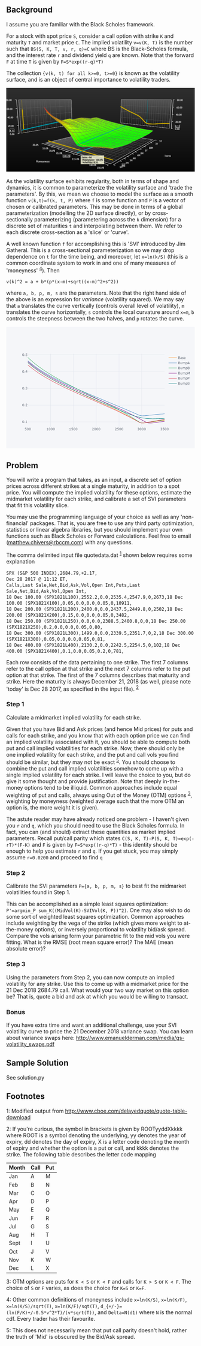 ## Background

I assume you are familiar with the Black Scholes framework.

For a stock with spot price `S`, consider a call option with strike `K` and maturity `T` and market price `C`. The implied
volatility `v=v(K, T)` is the number such that `BS(S, K, T, v, r, q)=C` where BS is
the Black-Scholes formula, and the interest rate `r` and dividend yield `q` are known. Note that the forward `F` at time `T` is given by `F=S*exp((r-q)*T)`

The collection `{v(k, t) for all k>=0, t>=0}` is known as the volatility surface, and is an object
of central importance to volatility traders.

![Vol Surface. Source: Bloomberg](./VolSurface.png)


As the volatility surface exhibits regularity, both in terms of shape and dynamics,
it is common to parameterize the volatility surface and 'trade the parameters'. By this,
we mean we choose to model the surface as a smooth function `v(k,t)=f(k, t, P)` where
`f` is some function and `P` is a vector of chosen or calibrated parameters.
This may be done in terms of a global parameterization (modelling the 2D surface directly),
or by cross-sectionally parameterizing (parametering across the `k` dimension) for a
discrete set of maturities `t` and interpolating between them. We refer to each discrete cross-section as a 'slice' or 'curve'.

A well known function `f` for accomplishing this is 'SVI' introduced by Jim Gatheral. This is a cross-sectional parameterization so we may drop dependence on `t` for the time being, and moreover, let `x=ln(k/S)` (this is a common coordinate system to work in and one of many measures of 'moneyness' <sup>[4](#moneynessdef)</sup>). Then

    v(k)^2 = a + b*(p*(x-m)+sqrt((x-m)^2+s^2))

where `a, b, p, m, s` are the parameters. Note that the right hand side of the above is an expression for *variance* (volatility squared). We may say that `a` translates the curve vertically (controls overall level of volatility), `m` translates the curve horizontally, `s` controls the local curvature around `x=m`, `b` controls the steepness
between the two halves, and `p` rotates the curve.

![Vol Surface. Source: Bloomberg](./SVIBumps.png)


## Problem

You will write a program that takes, as an input, a discrete set of option prices across different strikes at a single maturity, in addition to a spot price. You will compute the implied volatility for these options, estimate the midmarket volatility for each strike, and calibrate a set of SVI parameters that fit this volatility slice.

You may use the programming language of your choice as well as any
'non-financial' packages. That is, you are free to use any third party
optimization, statistics or linear algebra libraries, but you should implement your own functions such as Black Scholes or Forward calculations. Feel free to email (matthew.chivers@rbccm.com) with any questions.

The comma delimited input file quotedata.dat <sup>[1](#datasource)</sup> shown below requires some explanation

    SPX (S&P 500 INDEX),2684.79,+2.17,
    Dec 28 2017 @ 11:12 ET,
    Calls,Last Sale,Net,Bid,Ask,Vol,Open Int,Puts,Last Sale,Net,Bid,Ask,Vol,Open Int,
    18 Dec 100.00 (SPX1821L100),2552.2,0.0,2535.4,2547.9,0,2673,18 Dec 100.00 (SPX1821X100),0.05,0.0,0.0,0.05,0,10911,
    18 Dec 200.00 (SPX1821L200),2400.0,0.0,2437.5,2449.8,0,2502,18 Dec 200.00 (SPX1821X200),0.15,0.0,0.0,0.05,0,3482,
    18 Dec 250.00 (SPX1821L250),0.0,0.0,2388.5,2400.8,0,0,18 Dec 250.00 (SPX1821X250),0.2,0.0,0.0,0.05,0,80,
    18 Dec 300.00 (SPX1821L300),1499.0,0.0,2339.5,2351.7,0,2,18 Dec 300.00 (SPX1821X300),0.05,0.0,0.0,0.05,0,81,
    18 Dec 400.00 (SPX1821L400),2130.2,0.0,2242.5,2254.5,0,102,18 Dec 400.00 (SPX1821X400),0.1,0.0,0.05,0.2,0,781,

Each row consists of the data pertaining to one strike. The first 7 columns refer to the call option at that strike and the next 7 columns refer to the put option at that strike.
The first of the 7 columns describes that maturity and strike. Here the
maturity is always December 21, 2018 (as well, please note 'today' is Dec 28 2017, as specified in the input file). <sup>[2](#optmnthcode)</sup>

### Step 1
Calculate a midmarket implied volatility for each strike.

Given that you have Bid and Ask prices (and hence Mid prices) for puts and calls  for each strike, and you know that with each option price we can find an implied volatility associated with it, you should be able to compute both put and call implied volatilities for each strike. Now, there should only be one implied volatility for each strike, and the put and call vols you find should be similar, but they may not be exact <sup>[5](#pcparity)</sup>. You should choose to combine the put and call implied volatilities somehow to come up with a single implied volatility for each strike. I will leave the choice to you, but do give it some thought and provide justification. Note that deeply in-the-money options tend to be illiquid. Common approaches include equal weighting of put and calls, always using Out of the Money (OTM) options <sup>[3](#otmdef)</sup>, weighting by moneyness (weighted average such that the more OTM an option is, the more weight it is given).

The astute reader may have already noticed one problem - I haven't given you `r` and `q`, which you should need to use the Black Scholes formula. In fact, you can (and should) extract these quantities as market implied parameters. Recall put/call parity which states `C(S, K, T)-P(S, K, T)=exp(-rT)*(F-K)` and `F` is given by `F=S*exp((r-q)*T)` - this identity should be enough to help you estimate `r` and `q`. If you get stuck, you may simply assume `r=0.0200` and proceed to find `q`


### Step 2

Calibrate the SVI parameters `P={a, b, p, m, s}` to best fit the midmarket volatilities found in Step 1.

This can be accomplished as a simple least squares optimization: `P'=argmin_P sum_K((MidVol(K)-SVIVol(K, P))^2)`. One may also wish to do some sort of weighted least squares optimization. Common approaches include weighting by the vega of the strike (which gives more weight to at-the-money options), or inversely proportional to volatility bid/ask spread.
Compare the vols arising form your parametric fit to the mid vols you were fitting. What is the RMSE (root mean square error)? The MAE (mean absolute error)?


### Step 3

Using the parameters from Step 2, you can now compute an implied volatility for any strike. Use this
to come up with a midmarket price for the 21 Dec 2018 2684.79 call. What would your two way market on this option be? That is, quote a bid and ask at which you would be willing to transact.


### Bonus

If you have extra time and want an additional challenge, use your SVI volatility curve to price
the 21 December 2018 variance swap. You can learn about variance swaps here: http://www.emanuelderman.com/media/gs-volatility_swaps.pdf

## Sample Solution
See solution.py


## Footnotes

<a name="datasource">1</a>: Modified output from http://www.cboe.com/delayedquote/quote-table-download

<a name="optmnthcode">2</a>: If you're curious, the symbol in brackets is given by ROOTyyddXkkkk where ROOT is a symbol denoting the underlying, yy denotes the year of expiry, dd denotes the day of expiry, X is a letter code denoting the month of expiry and whether the option is a put or call, and kkkk denotes the strike. The following table describes the letter code mapping

| Month | Call | Put |
|-------|------|-----|
| Jan   | A    | M   |
| Feb   | B    | N   |
| Mar   | C    | O   |
| Apr   | D    | P   |
| May   | E    | Q   |
| Jun   | F    | R   |
| Jul   | G    | S   |
| Aug   | H    | T   |
| Sept  | I    | U   |
| Oct   | J    | V   |
| Nov   | K    | W   |
| Dec   | L    | X   |


<a name="otmdef">3</a>: OTM options are puts for `K < S` or `K < F` and calls for `K > S` or `K < F`. The choice of `S` or `F` varies, as does the choice for `K=S` or `K=F`.

<a name="moneynessdef">4</a>: Other common definitions of moneyness include `x=ln(K/S)`, `x=ln(K/F)`, `x=ln(K/S)/sqrt(T)`, `x=ln(K/F)/sqt(T)`, `d_{+/-}=(ln(F/K)+/-0.5*v^2*T)/(v*sqrt(T))`, and `Delta=N(d1)` where `N` is the normal cdf. Every trader has their favourite.

<a name="pcparity">5</a>: This does not necessarily mean that put call parity doesn't hold, rather the truth of 'Mid' is obscured by the Bid/Ask spread.